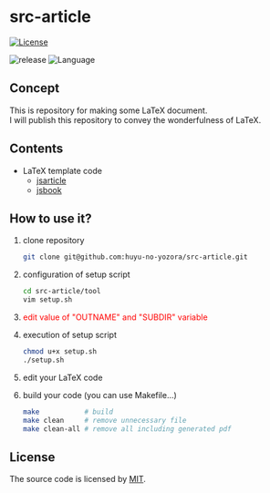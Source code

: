 # src-article
[![License](https://img.shields.io/badge/license-MIT-blue)](LICENSE)
<!-- for public repo -->
<!-- ![release](https://img.shields.io/github/v/release/[user-name]/[repository-name]) -->
<!-- for private repo -->
![release](https://img.shields.io/static/v1?label=version&message=v1.0.0&color=brightgreen)
![Language](https://img.shields.io/static/v1?label=language&message=LaTeX&color=blueviolet)


## Concept
This is repository for making some LaTeX document.  
I will publish this repository to convey the wonderfulness of LaTeX.


## Contents
* LaTeX template code  
  * [jsarticle](https://github.com/huyu-no-yozora/src-article)
  * [jsbook](https://github.com/huyu-no-yozora/src-book)


## How to use it?
1. clone repository
   ```bash
   git clone git@github.com:huyu-no-yozora/src-article.git
   ```
1. configuration of setup script
   ```bash
   cd src-article/tool
   vim setup.sh
   ```
1. <font color="red">edit value of "OUTNAME" and "SUBDIR" variable</font>

1. execution of setup script
   ```bash
   chmod u+x setup.sh
   ./setup.sh
   ```
1. edit your LaTeX code
 
1. build your code
   (you can use Makefile...)
   ```bash
   make           # build
   make clean     # remove unnecessary file
   make clean-all # remove all including generated pdf
   ```


## License
The source code is licensed by [MIT](LICENSE).


